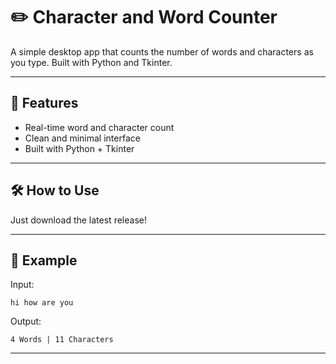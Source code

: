 # ✏️ Character and Word Counter

A simple desktop app that counts the number of words and characters as you type. Built with Python and Tkinter.

---

## 🚀 Features

- Real-time word and character count  
- Clean and minimal interface  
- Built with Python + Tkinter

---

## 🛠️ How to Use

Just download the latest release!

---

## 🧪 Example

Input:
```
hi how are you
```

Output:
```
4 Words | 11 Characters
```
---

